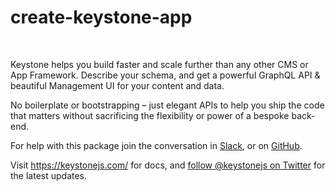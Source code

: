 # create-keystone-app

<br>
<p>Keystone helps you build faster and scale further than any other CMS or App Framework. Describe your schema, and get a powerful GraphQL API & beautiful Management UI for your content and data.</p>
<p>No boilerplate or bootstrapping – just elegant APIs to help you ship the code that matters without sacrificing the flexibility or power of a bespoke back-end.
</p>

For help with this package join the conversation in [Slack](https://community.keystonejs.com/), or on [GitHub](https://github.com/keystonejs/keystone/).

Visit <https://keystonejs.com/> for docs, and [follow @keystonejs on Twitter](https://twitter.com/keystonejs) for the latest updates.
